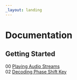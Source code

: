 ```yaml
---
_layout: landing
---
```


# Documentation

## Getting Started
00 [Playing Audio Streams](/HackRFDotnet/HackRFDotnetDocs/getting-started.html)  
02 [Decoding Phase Shift Key](/HackRFDotnet/HackRFDotnetDocs/getting-started.html)
